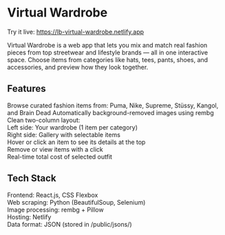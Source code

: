 # Virtual Wardrobe
Try it live: https://lb-virtual-wardrobe.netlify.app

Virtual Wardrobe is a web app that lets you mix and match real fashion pieces from top streetwear and lifestyle brands — all in one interactive space. Choose items from categories like hats, tees, pants, shoes, and accessories, and preview how they look together. 

## Features
Browse curated fashion items from: Puma, Nike, Supreme, Stüssy, Kangol, and Brain Dead
Automatically background-removed images using rembg  
Clean two-column layout:  
Left side: Your wardrobe (1 item per category)  
Right side: Gallery with selectable items  
Hover or click an item to see its details at the top  
Remove or view items with a click  
Real-time total cost of selected outfit  

## Tech Stack
Frontend: React.js, CSS Flexbox  
Web scraping: Python (BeautifulSoup, Selenium)  
Image processing: rembg + Pillow  
Hosting: Netlify  
Data format: JSON (stored in /public/jsons/)  
